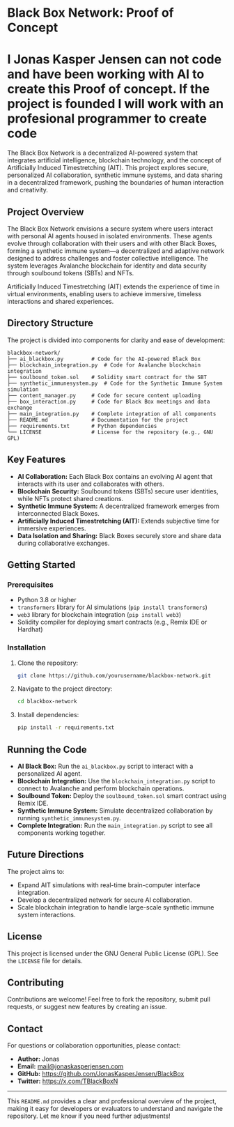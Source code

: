# **Black Box Network: Proof of Concept**
# I Jonas Kasper Jensen can not code and have been working with AI to create this Proof of concept. If the project is founded I will work with an profesional programmer to create code

The Black Box Network is a decentralized AI-powered system that integrates artificial intelligence, blockchain technology, and the concept of Artificially Induced Timestretching (AIT). This project explores secure, personalized AI collaboration, synthetic immune systems, and data sharing in a decentralized framework, pushing the boundaries of human interaction and creativity.

## **Project Overview**
The Black Box Network envisions a secure system where users interact with personal AI agents housed in isolated environments. These agents evolve through collaboration with their users and with other Black Boxes, forming a synthetic immune system—a decentralized and adaptive network designed to address challenges and foster collective intelligence. The system leverages Avalanche blockchain for identity and data security through soulbound tokens (SBTs) and NFTs.

Artificially Induced Timestretching (AIT) extends the experience of time in virtual environments, enabling users to achieve immersive, timeless interactions and shared experiences.

## **Directory Structure**
The project is divided into components for clarity and ease of development:
```
blackbox-network/
├── ai_blackbox.py         # Code for the AI-powered Black Box
├── blockchain_integration.py  # Code for Avalanche blockchain integration
├── soulbound_token.sol    # Solidity smart contract for the SBT
├── synthetic_immunesystem.py  # Code for the Synthetic Immune System simulation
├── content_manager.py     # Code for secure content uploading
├── box_interaction.py     # Code for Black Box meetings and data exchange
├── main_integration.py    # Complete integration of all components
├── README.md              # Documentation for the project
├── requirements.txt       # Python dependencies
└── LICENSE                # License for the repository (e.g., GNU GPL)
```

## **Key Features**
- **AI Collaboration:** Each Black Box contains an evolving AI agent that interacts with its user and collaborates with others.
- **Blockchain Security:** Soulbound tokens (SBTs) secure user identities, while NFTs protect shared creations.
- **Synthetic Immune System:** A decentralized framework emerges from interconnected Black Boxes.
- **Artificially Induced Timestretching (AIT):** Extends subjective time for immersive experiences.
- **Data Isolation and Sharing:** Black Boxes securely store and share data during collaborative exchanges.

## **Getting Started**
### **Prerequisites**
- Python 3.8 or higher
- `transformers` library for AI simulations (`pip install transformers`)
- `web3` library for blockchain integration (`pip install web3`)
- Solidity compiler for deploying smart contracts (e.g., Remix IDE or Hardhat)

### **Installation**
1. Clone the repository:
   ```bash
   git clone https://github.com/yourusername/blackbox-network.git
   ```
2. Navigate to the project directory:
   ```bash
   cd blackbox-network
   ```
3. Install dependencies:
   ```bash
   pip install -r requirements.txt
   ```

## **Running the Code**
- **AI Black Box:** Run the `ai_blackbox.py` script to interact with a personalized AI agent.
- **Blockchain Integration:** Use the `blockchain_integration.py` script to connect to Avalanche and perform blockchain operations.
- **Soulbound Token:** Deploy the `soulbound_token.sol` smart contract using Remix IDE.
- **Synthetic Immune System:** Simulate decentralized collaboration by running `synthetic_immunesystem.py`.
- **Complete Integration:** Run the `main_integration.py` script to see all components working together.

## **Future Directions**
The project aims to:
- Expand AIT simulations with real-time brain-computer interface integration.
- Develop a decentralized network for secure AI collaboration.
- Scale blockchain integration to handle large-scale synthetic immune system interactions.

## **License**
This project is licensed under the GNU General Public License (GPL). See the `LICENSE` file for details.

## **Contributing**
Contributions are welcome! Feel free to fork the repository, submit pull requests, or suggest new features by creating an issue.

## **Contact**
For questions or collaboration opportunities, please contact:
- **Author:** Jonas
- **Email:** mail@jonaskasperjensen.com
- **GitHub:** https://github.com/JonasKasperJensen/BlackBox
- **Twitter:** https://x.com/TBlackBoxN

---

This `README.md` provides a clear and professional overview of the project, making it easy for developers or evaluators to understand and navigate the repository. Let me know if you need further adjustments!
